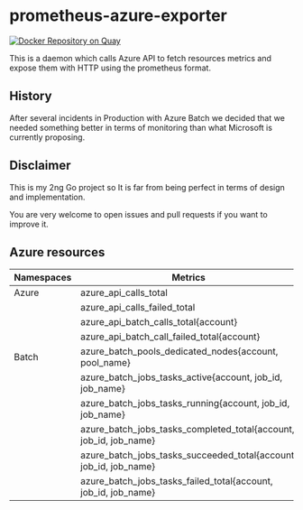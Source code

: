 prometheus-azure-exporter
=========================

[![Docker Repository on Quay](https://quay.io/repository/sylr/prometheus-azure-exporter/status "Docker Repository on Quay")](https://quay.io/repository/sylr/prometheus-azure-exporter)


This is a daemon which calls Azure API to fetch resources metrics and expose them
with HTTP using the prometheus format.

History
-------

After several incidents in Production with Azure Batch we decided that we needed something better
in terms of monitoring than what Microsoft is currently proposing.

Disclaimer
----------

This is my 2ng Go project so It is far from being perfect in terms of design and implementation.

You are very welcome to open issues and pull requests if you want to improve it.

Azure resources
---------------

| Namespaces              | Metrics                                                           |
|-------------------------|-------------------------------------------------------------------|
| Azure                   | azure_api_calls_total                                             |
|                         | azure_api_calls_failed_total                                      |
|                         | azure_api_batch_calls_total{account}                              |
|                         | azure_api_batch_call_failed_total{account}                        |
| Batch                   | azure_batch_pools_dedicated_nodes{account, pool_name}             |
|                         | azure_batch_jobs_tasks_active{account, job_id, job_name}          |
|                         | azure_batch_jobs_tasks_running{account, job_id, job_name}         |
|                         | azure_batch_jobs_tasks_completed_total{account, job_id, job_name} |
|                         | azure_batch_jobs_tasks_succeeded_total{account, job_id, job_name} |
|                         | azure_batch_jobs_tasks_failed_total{account, job_id, job_name}    |